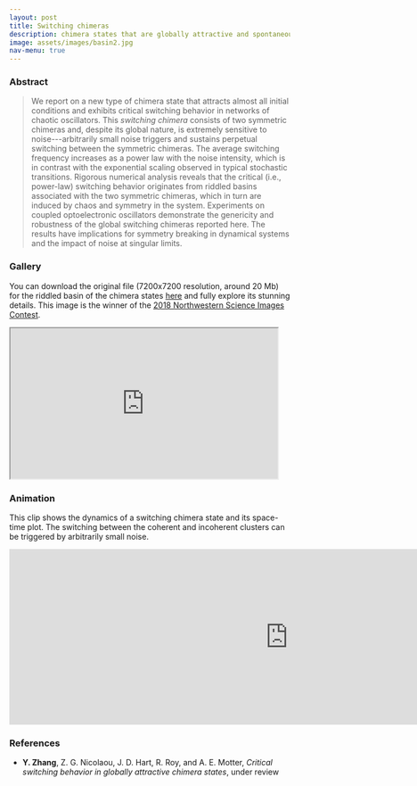```yaml
---
layout: post
title: Switching chimeras
description: chimera states that are globally attractive and spontaneously switching
image: assets/images/basin2.jpg
nav-menu: true
---
```


### Abstract
>We report on a new type of chimera state that attracts almost all initial conditions and exhibits critical switching behavior in networks of chaotic oscillators.
>This _switching chimera_ consists of two symmetric chimeras and, despite its global nature, is extremely sensitive to noise---arbitrarily small noise triggers and sustains perpetual switching between the symmetric chimeras.
>The average switching frequency increases as a power law with the noise intensity, which is in contrast with the exponential scaling observed in typical stochastic transitions.
>Rigorous numerical analysis reveals that the critical (i.e., power-law) switching behavior originates from riddled basins associated with the two symmetric chimeras, which in turn are induced by chaos and symmetry in the system.
>Experiments on coupled optoelectronic oscillators demonstrate the genericity and robustness of the global switching chimeras reported here.
>The results have implications for symmetry breaking in dynamical systems and the impact of noise at singular limits.

### Gallery
You can download the original file (7200x7200 resolution, around 20 Mb) for the riddled basin of the chimera states [here](/assets/images/basin.jpg) and fully explore its stunning details. This image is the winner of the [2018 Northwestern Science Images Contest](https://bit.ly/2EzP3BX).

<div class="align-center">
  <iframe allowfullscreen="true" src="https://easyzoom.com/embed/96218" width="480" height="270"></iframe>
</div>

### Animation
This clip shows the dynamics of a switching chimera state and its space-time plot. The switching between the coherent and incoherent clusters can be triggered by arbitrarily small noise.

<div class="align-center">
  <iframe width="1000" height="315" src="https://www.youtube.com/embed/uK2PxvkH2XA" frameborder="0" allow="accelerometer; autoplay; encrypted-media; gyroscope; picture-in-picture" allowfullscreen></iframe>
</div>

### References
* **Y. Zhang**, Z. G. Nicolaou, J. D. Hart, R. Roy, and A. E. Motter, *Critical switching behavior in globally attractive chimera states*, under review
